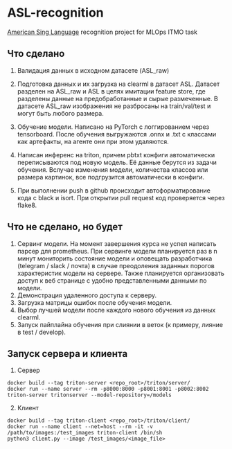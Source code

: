 # ASL-recognition
[American Sing Language](https://www.kaggle.com/datasets/grassknoted/asl-alphabet) recognition project for MLOps ITMO task

## Что сделано
1. Валидация данных в исходном датасете (ASL_raw)

2. Подготовка данных и их загрузка на clearml в датасет ASL. Датасет разделен на ASL_raw и ASL в целях имитации feature store, где разделены данные на предобработанные и сырые размеченные. В датасете ASL_raw изображения не разбросаны на train/val/test и могут быть любого размера.

3. Обучение модели. Написано на PyTorch с логгированием через tensorboard. После обучения выгружаются .onnx и .txt с классами как артефакты, на агенте они при этом удаляются.

4. Написан инференс на triton, причем pbtxt конфиги автоматически переписываются под новую модель. Её данные берутся из задачи обучения. Вслучае изменения модели, количества классов или размера картинок, все подгрузится автоматически в конфиги.

5. При выполнении push в github происходит автоформатирование кода с black и isort. При открытии pull request код проверяется через flake8.

## Что не сделано, но будет
1. Сервинг модели. На момент завершения курса не успел написать парсер для prometheus. При сервинге модели планируется раз в n минут мониторить состояние модели и оповещать разработчика (telegram / slack / почта) в случае преодоления заданных порогов характеристик модели на сервере. Также планируется организовать доступ к веб странице с удобно представленными данными по модели.
2. Демонстрация удаленного доступа к серверу.
3. Загрузка матрицы ошибок после обучения модели.
4. Выбор лучшей модели после каждого нового обучения из данных clearml.
5. Запуск пайплайна обучения при слиянии в веток (к примеру, лияние в test / develop).

## Запуск сервера и клиента
1. Сервер
```
docker build --tag triton-server <repo_root>/triton/server/
docker run --name server --rm -p8000:8000 -p8001:8001 -p8002:8002 triton-server tritonserver --model-repository=/models
```

2. Клиент
```
docker build --tag triton-client <repo_root>/triton/client/
docker run --name client --net=host --rm -it -v /path/to/images:/test_images triton-client /bin/sh
python3 client.py --image /test_images/<image_file>
```
